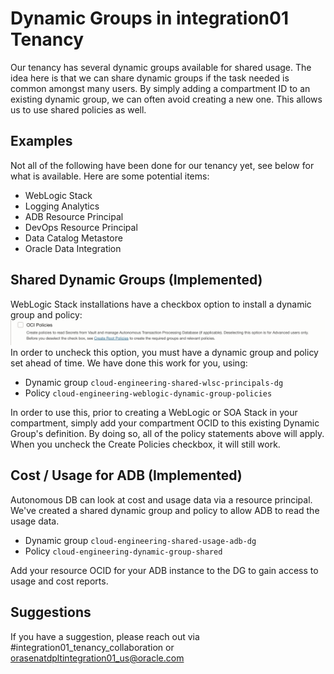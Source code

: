 # Dynamic Groups in integration01 Tenancy

Our tenancy has several dynamic groups available for shared usage.  The idea here is that we can share dynamic groups if the task needed is common amongst many users.  By simply adding a compartment ID to an existing dynamic group, we can often avoid creating a new one.  This allows us to use shared policies as well.

## Examples 

Not all of the following have been done for our tenancy yet, see below for what is available.  Here are some potential items:

- WebLogic Stack
- Logging Analytics
- ADB Resource Principal
- DevOps Resource Principal
- Data Catalog Metastore
- Oracle Data Integration

## Shared Dynamic Groups (Implemented)

WebLogic Stack installations have a checkbox option to install a dynamic group and policy:
![OCI Policies Checkbox](images/WLS-OCI-Policies.png)
In order to uncheck this option, you must have a dynamic group and policy set ahead of time.  We have done this work for you, using:

- Dynamic group `cloud-engineering-shared-wlsc-principals-dg`
- Policy `cloud-engineering-weblogic-dynamic-group-policies`

In order to use this, prior to creating a WebLogic or SOA Stack in your compartment, simply add your compartment OCID to this existing Dynamic Group's definition.  By doing so, all of the policy statements above will apply.  When you uncheck the Create Policies checkbox, it will still work.

## Cost / Usage for ADB (Implemented)

Autonomous DB can look at cost and usage data via a resource principal.  We've created a shared dynamic group and policy to allow ADB to read the usage data.  

- Dynamic group `cloud-engineering-shared-usage-adb-dg`
- Policy `cloud-engineering-dynamic-group-shared`

Add your resource OCID for your ADB instance to the DG to gain access to usage and cost reports.

## Suggestions

If you have a suggestion, please reach out via #integration01_tenancy_collaboration or orasenatdpltintegration01_us@oracle.com
